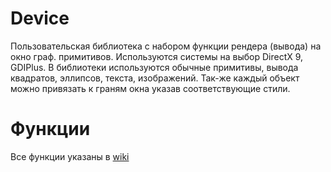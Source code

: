 Device
==========

Пользовательская библиотека с набором функции рендера (вывода) на окно граф. примитивов. Используются системы на выбор DirectX 9, GDIPlus.
В библиотеки используются обычные примитивы, вывода квадратов, эллипсов, текста, изображений. Так-же каждый объект можно привязать к граням окна указав соответствующие стили.



Функции
===============
Все функции указаны в [wiki](https://github.com/GreenBytes95/Device/wiki)


